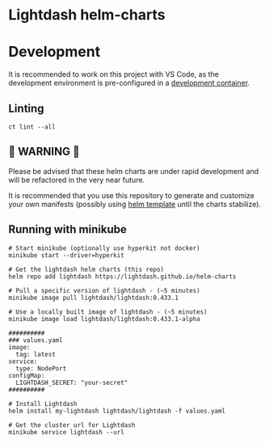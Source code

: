 # Lightdash helm-charts


# Development

It is recommended to work on this project with VS Code, as the development environment is pre-configured in a [development container](https://code.visualstudio.com/docs/remote/create-dev-container).

## Linting
  `ct lint --all`

## 🚧 WARNING 🚧

Please be advised that these helm charts are under rapid development and will be refactored in the very near future.

It is recommended that you use this repository to generate and customize your own manifests (possibly using [helm template](https://helm.sh/docs/helm/helm_template/) until the charts stabilize).

## Running with minikube

```
# Start minikube (optionally use hyperkit not docker)
minikube start --driver=hyperkit

# Get the lightdash helm charts (this repo)
helm repo add lightdash https://lightdash.github.io/helm-charts

# Pull a specific version of lightdash - (~5 minutes)
minikube image pull lightdash/lightdash:0.433.1

# Use a locally built image of lightdash - (~5 minutes)
minikube image load lightdash/lightdash:0.433.1-alpha

##########
### values.yaml
image:
  tag: latest
service:
  type: NodePort
configMap:
  LIGHTDASH_SECRET: "your-secret"
##########

# Install Lightdash
helm install my-lightdash lightdash/lightdash -f values.yaml

# Get the cluster url for Lightdash
minikube service lightdash --url
